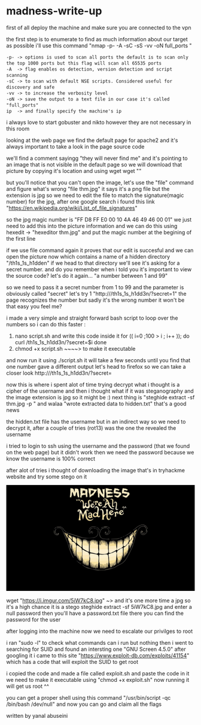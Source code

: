 # madness-write-up



first of all deploy the machine and make sure you are connected to the vpn

the first step is to enumerate to find as much information about our target as possible
i'll use this command "nmap -p- -A -sC -sS -vv -oN full_ports <ip>"
	
	-p- -> options is used to scan all ports the default is to scan only the top 1000 ports but this flag will scan all 65535 ports
	-A  -> flag enables os detection, version detection and script scanning
	-sC -> to scan with default NSE scripts. Considered useful for discovery and safe
	-vv -> to increase the verbosity level
	-oN -> save the output to a text file in our case it's called "full_ports"
	ip  -> and finally specify the machine's ip

i always love to start gobuster and nikto however they are not necessary in this room

looking at the web page we find the default page for apache2 and it's always important to take a look in the page source code  

we'll find a comment sayingg "they will never find me" and it's pointing to an image that is not visible in the default page so we will download that picture by copying it's location and using wget
wget "<the-link-you-copied>"

but you'll notice that you can't open the image, let's use the "file" command and figure what's wrong "file thm.jpg" it says it's a png file but the extension is jpg so we need to edit the file to match the signature(magic number) for the jpg, after one google search i found this link "https://en.wikipedia.org/wiki/List_of_file_signatures" 

so the jpg magic number is "FF D8 FF E0 00 10 4A 46 49 46 00 01" we just need to add this into the picture information and we can do this using hexedit -> "hexeditor thm.jpg" and put the magic number at the begining of the first line 

if we use file command again it proves that our edit is succesful and we can open the picture now
which contains a name of a hidden directory "/th1s_1s_h1dden" if we head to that directory we'll see it's asking for a secret number. and do you remember when i told you it's important to view the source code? let's do it again... "a number between 1 and 99"

so we need to pass it a secret number from 1 to 99 and the parameter is obviously called "secret" let's try 1 "http://<ip>/th1s_1s_h1dd3n/?secret=1" the page recognizes the number but sadly it's the wrong number 
it won't be that easy you feel me?

i made a very simple and straight forward bash script to loop over the numbers so i can do this faster :

1. nano script.sh
	and write this code inside it 
		for (( i=0 ;100 > i ; i++ )); do
		curl <ip>/th1s_1s_h1dd3n/?secret=$i
		done
2. chmod +x script.sh ~~~~> to make it executable

and now run it using ./script.sh it will take a few seconds until you find that one number gave a different output let's head to firefox so we can take a closer look
http://<ip>/th1s_1s_h1dd3n/?secret=<the number you found>


now this is where i spent alot of time trying decrypt what i thought is a cipher of the username and then i thought what if it was steganography and the image extension is jpg so it might be :)
next thing is "steghide extract -sf thm.jpg -p <the password you found>"
and walaa "wrote extracted data to hidden.txt" that's a good news

the hidden.txt file has the username but in an indirect way so we need to decrypt it, after a couple of tries (rot13) was the one the revealed the username 

i tried to login to ssh using the username and the password (that we found on the web page) but it didn't work then we need the password because we know the username is 100% correct

after alot of tries i thought of downloading the image that's in tryhackme website and try some stego on it

![alttext](stego.jpg)

wget "https://i.imgur.com/5iW7kC8.jpg" ~> and it's one more time a jpg so it's a high chance it is a stego 
steghide extract -sf 5iW7kC8.jpg and enter a null password then you'll have a password.txt file there you can find the password for the user 

after logging into the machine now we need to escalate our privilges to root

i ran "sudo -l" to check what commands can i run but nothing
then i went to searching for SUID and found an intersting one "GNU Screen 4.5.0" after googling it i came to this site "https://www.exploit-db.com/exploits/41154" which has a code that will exploit the SUID to get root

i copied the code and made a file called exploit.sh and paste the code in it we need to make it executable using "chmod +x exploit.sh" now running it will get us root ^^

you can get a proper shell using this command "/usr/bin/script -qc /bin/bash /dev/null" 
and now you can go and claim all the flags



written by yanal abuseini
